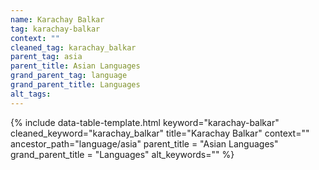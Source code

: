 ```yaml
---
name: Karachay Balkar
tag: karachay-balkar
context: ""
cleaned_tag: karachay_balkar
parent_tag: asia
parent_title: Asian Languages
grand_parent_tag: language
grand_parent_title: Languages
alt_tags: 
---
```


{% include data-table-template.html 
  keyword="karachay-balkar" 
  cleaned_keyword="karachay_balkar" 
  title="Karachay Balkar"
  context=""
  ancestor_path="language/asia" 
  parent_title = "Asian Languages"
  grand_parent_title = "Languages"
  alt_keywords=""
%}

